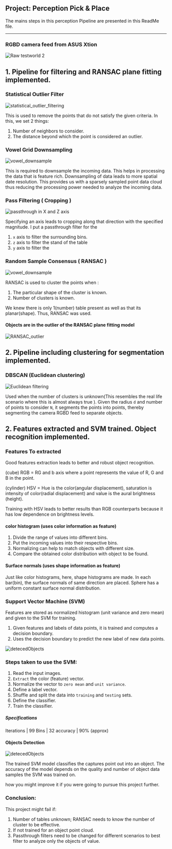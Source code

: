## Project: Perception Pick & Place

The mains steps in this perception Pipeline are presented in this ReadMe file.

---

### RGBD camera feed from ASUS Xtion
![Raw testworld 2](images/project/raw.PNG)


## 1. Pipeline for filtering and RANSAC plane fitting implemented.

### Statistical Outlier Filter

![statistical_outlier_filtering](images/project/statistical_outlier_filter.PNG)

This is used to remove the points that do not satisfy the given criteria. In this, we set 2 things:

1. Number of neighbors to consider.  
2. The distance beyond which the point is considered an outlier.

### Vowel Grid Downsampling 

![vowel_downsample](images/project/vowel_downsample.PNG)

This is required to downsample the incoming data. This helps in processing the data that is feature rich.
Downsampling of data leads to more spatial date resolution.
This provides us with a sparsely sampled point data cloud thus reducing the processing power needed to analyze the incoming data.


### Pass Filtering ( Cropping )

![passthrough in X and Z axis](images/project/passthrough_xz.PNG)

Specifying an axis leads to cropping along that direction with the specified magnitude. I put a passthrough filter for the 
1. `x` axis to filter the surrounding bins.
2. `z` axis to filter the stand of the table
3. `y` axis to filter the 


### Random Sample Consensus ( RANSAC )

![vowel_downsample](images/project/table.PNG)

RANSAC is used to cluster the points when :

1. The particular shape of the cluster is known.
2. Number of clusters is known.

We knew there is only 1(number) table present as well as that its planar(shape). Thus, RANSAC was used.

#### Objects are in the outlier of the RANSAC plane fitting model

![RANSAC_outlier](images/project/table_compliment.PNG)

## 2. Pipeline including clustering for segmentation implemented.  

### DBSCAN (Euclidean clustering)

![Euclidean filtering](images/project/DBSCANclusters.PNG)

Used when the number of clusters is unknown(This resembles the real life scenario where this is almost always true ). 
Given the radius `d` and number of points to consider `N`, it segments the points into points, thereby segmenting the camera RGBD feed to separate objects.


## 2.  Features extracted and SVM trained.  Object recognition implemented.

### Features To extracted

Good features extraction leads to better and robust object recognition.  

(cube) 		RGB = RG and b axis where a point represents the value of R, G and B in the point.  

(cylinder) 	HSV = Hue is the color(angular displacement), saturation is intensity of color(radial displacement) and value is the aural brightness (height).

Training with HSV leads to better results than RGB counterparts because it has low dependence on brightness levels.


#### color histogram (uses color information as feature)

1. Divide the range of values into different bins.
2. Put the incoming values into their respective bins.
3. Normalizing can help to match objects with different size.
4. Compare the obtained color distribution with object to be found.

#### Surface normals (uses shape information as feature)
Just like color histograms, here, shape histograms are made. In each bar(bin), the surface normals of same direction are placed.
Sphere has a uniform constant surface normal distribution.

### Support Vector Machine (SVM)
Features are stored as normalized histogram (unit variance and zero mean) and given to the SVM for training.

1. Given features and labels of data points, it is trained and computes a decision boundary.
2. Uses the decision boundary to predict the new label of new data points.

![detecedObjects](/images/project/SVMScore.PNG)  
### Steps taken to use the SVM:

1. Read the input images.
2. `Extract` the color (feature) vector.
3. Normalize the vector to `zero mean` and `unit variance`.
4. Define a label vector.
5. Shuffle and split the data into `training` and `testing` sets.
6. Define the classifier.
7. Train the classifier.

##### Specifications

Iterations 	| 99
Bins 	   	| 32 
accuracy	| 90% (approx)

#### Objects Detection

![detecedObjects](images/project/detected_objects.PNG)  

The trained SVM model classifies the captures point out into an object. The accuracy of the model depends on the quality and number of object data samples the SVM was trained on.

how you might improve it if you were going to pursue this project further.  

### Conclusion:
This project might fail if:

1. Number of tables unknown; RANSAC needs to know the number of cluster to be effective.
2. If not trained for an object point cloud.
3. Passthrough filters need to be changed for different scenarios to best filter to analyze only the objects of value.





